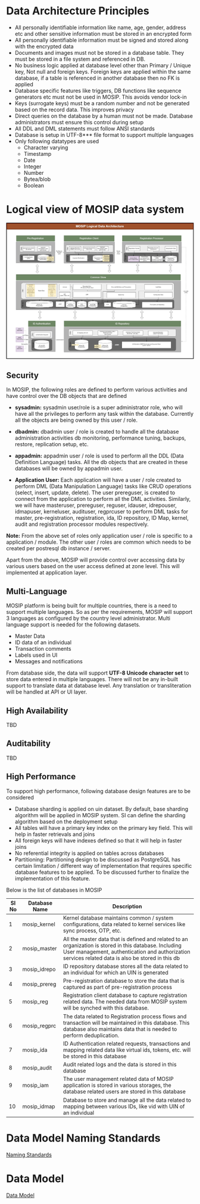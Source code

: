 # Data Architecture Principles

* All personally identifiable information like name, age, gender, address etc and other sensitive information must be stored in an encrypted form
* All personally identifiable information must be signed and stored along with the encrypted data
* Documents and images must not be stored in a database table. They must be stored in a file system and referenced in DB.
* No business logic applied at database level other than Primary / Unique key, Not null and foreign keys. Foreign keys are applied within the same database, if a table is referenced in another database then no FK is applied
* Database specific features like triggers, DB functions like sequence generators etc must not be used in MOSIP. This avoids vendor lock-in
* Keys (surrogate keys) must be a random number and not be generated based on the record data. This improves privacy
* Direct queries on the database by a human must not be made. Database administrators must ensure this control during setup
* All DDL and DML statements must follow ANSI standards
* Database is setup in UTF-8*** file format to support multiple languages
* Only following datatypes are used
    - Character varying
    - Timestamp
    - Date
    - Integer
    - Number
    - Bytea/blob
    - Boolean

# Logical view of MOSIP data system

![MOSIP Data Architecture](_images/arch_diagrams/MOSIP_DataArchitecture.jpg)

## Security

In MOSIP, the following roles are defined to perform various activities and have control over the DB objects that are defined

* **sysadmin:** sysadmin user/role is a super administrator role, who will have all the privileges to perform any task within the database. Currently all the objects are being owned by this user / role.
	
* **dbadmin:** dbadmin user / role is created to handle all the database administration activities db monitoring, performance tuning, backups, restore, replication setup, etc.
	
* **appadmin:** appadmin user / role is used to perform all the DDL (Data Definition Language) tasks. All the db objects that are created in these databases will be owned by appadmin user.
	
* **Application User:** Each application will have a user / role created to perform DML (Data Manipulation Language) tasks like CRUD operations (select, insert, update, delete). The user prereguser, is created to connect from the application to perform all the DML activities. Similarly, we will have masteruser, prereguser, reguser, idauser, idrepouser, idmapuser, kerneluser, audituser, regprcuser to perform DML tasks for master, pre-registration, registration, ida, ID repository, ID Map, kernel, audit and registration processor modules respectively.

**Note:** From the above set of roles only application user / role is specific to a application / module. The other user / roles are common which needs to be  created per postresql db instance / server.

Apart from the above, MOSIP will provide control over accessing data by various users based on the user access defined at zone level. This will implemented at application layer. 

## Multi-Language

MOSIP platform is being built for multiple countries, there is a need to support multiple languages. So as per the requirements, MOSIP will support 3 languages as configured by the country level administrator.
Multi language support is needed for the following datasets. 

* Master Data
* ID data of an individual
* Transaction comments
* Labels used in UI
* Messages and notifications

From database side, the data will support **UTF-8 Unicode character set** to store data entered in multiple languages. 
There will not be any in-built support to translate data at database level. Any translation or transliteration will be handled at API or UI layer.

## High Availability

TBD

## Auditability

TBD


## High Performance

To support high performance, following database design features are to be considered

* Database sharding is applied on uin dataset. By default, base sharding algorithm will be applied in MOSIP system. SI can define the sharding algorithm based on the deployment setup
* All tables will have a primary key index on the primary key field. This will help in faster retrievals and joins
* All foreign keys will have indexes defined so that it will help in faster joins
* No referential integrity is applied on tables across databases
* Partitioning: Partitioning design to be discussed as PostgreSQL has certain limitation / different way of implementation that requires specific database features to be applied. To be discussed further to finalize the implementation of this feature.


Below is the list of databases in MOSIP

|Sl No|Database Name|Description|
|---------|---------|------------|
|1|mosip_kernel|Kernel database maintains common / system configurations, data related to kernel services like sync process, OTP, etc.|
|2|mosip_master|All the master data that is defined and related to an organization is stored in this database. Including User management, authentication and authorization services related data is also be stored in this db|
|3|mosip_idrepo|ID repository database stores all the data related to an individual for which an UIN is generated|
|4|mosip_prereg|Pre-registration database to store the data that is captured as part of pre-registration process|
|5|mosip_reg|Registration client database to capture registration related data. The needed data from MOSIP system will be synched with this database.|
|6|mosip_regprc|The data related to Registration process flows and transaction will be maintained in this database. This database also maintains data that is needed to perform deduplication.|
|7|mosip_ida|ID Authentication related requests, transactions and mapping related data like virtual ids, tokens, etc. will be stored in this database|
|8|mosip_audit|Audit related logs and the data is stored in this database|
|9|mosip_iam|The user management related data of MOSIP application is stored in various storages, the database related users are stored in this database|
|10|mosip_idmap|Database to store and manage all the data related to mapping between various IDs, like vid with UIN of an individual|

# Data Model Naming Standards

[Naming Standards](Data-Model-Naming-Standards)

# Data Model

[Data Model](MOSIP-Data-Model)
